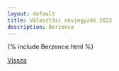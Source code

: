 ```yaml
---
layout: default
title: Választási névjegyzék 2022
description: Berzence
---
```


{% include Berzence.html %}

[Vissza](./)